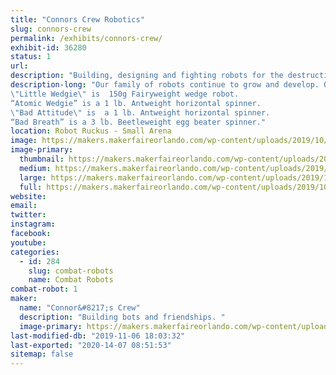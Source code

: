 ```yaml
---
title: "Connors Crew Robotics"
slug: connors-crew
permalink: /exhibits/connors-crew/
exhibit-id: 36280
status: 1
url: 
description: "Building, designing and fighting robots for the destruction of all mankind.  "
description-long: "Our family of robots continue to grow and develop. Over time we have won several tournaments and really enjoy the friendships and robot community. Our family members are:
\"Little Wedgie\" is  150g Fairyweight wedge robot.
“Atomic Wedgie” is a 1 lb. Antweight horizontal spinner.
\"Bad Attitude\" is  a 1 lb. Antweight horizontal spinner.   
“Bad Breath” is a 3 lb. Beetleweight egg beater spinner."
location: Robot Ruckus - Small Arena
image: https://makers.makerfaireorlando.com/wp-content/uploads/2019/10/ted.jpg
image-primary:
  thumbnail: https://makers.makerfaireorlando.com/wp-content/uploads/2019/10/ted-150x150.jpg
  medium: https://makers.makerfaireorlando.com/wp-content/uploads/2019/10/ted-300x225.jpg
  large: https://makers.makerfaireorlando.com/wp-content/uploads/2019/10/ted.jpg
  full: https://makers.makerfaireorlando.com/wp-content/uploads/2019/10/ted.jpg
website: 
email: 
twitter: 
instagram: 
facebook: 
youtube: 
categories:
  - id: 284
    slug: combat-robots
    name: Combat Robots
combat-robot: 1
maker:
  name: "Connor&#8217;s Crew"
  description: "Building bots and friendships. "
  image-primary: https://makers.makerfaireorlando.com/wp-content/uploads/2019/10/044323C6-22F0-49E0-A026-F59E441537D2.jpeg
last-modified-db: "2019-11-06 18:03:32"
last-exported: "2020-14-07 08:51:53"
sitemap: false
---
```

